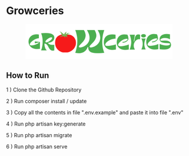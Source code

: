# Growceries

<p align="center">
    <a href="" target="_blank">
        <img src="https://github.com/Interblues88/Growceries/blob/main/public/image/GrowceriesLogo.svg" width="400" alt="Growceries Logo">
    </a>
</p>

## How to Run
1 ) Clone the Github Repository

2 ) Run composer install / update

3 ) Copy all the contents in file ".env.example" and paste it into file ".env"

4 ) Run php artisan key:generate

5 ) Run php artisan migrate

6 ) Run php artisan serve
